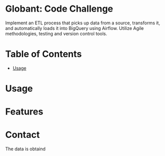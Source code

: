 # Globant: Code Challenge  

Implement an ETL process that picks up data from a source, transforms it, and automatically loads it into BigQuery using Airflow. Utilize Agile methodologies, testing and version control tools.

# Table of Contents
- [Usage](#usage)


# Usage

# Features

# Contact

​The data is obtaind
    
